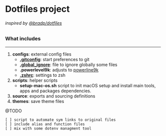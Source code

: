 # Dotfiles project
###### inspired by [@bradp/dotfiles](https://github.com/bradp/dotfiles)

### What includes
----------------

1. **configs**: external config files
    * [**.gitconfig**](https://git-scm.com/book/en/v2/Customizing-Git-Git-Configuration): start preferences to git
    * [**.global_ignore**](https://git-scm.com/docs/gitignore): file to ignore globally some files
    * **.powerlevel9k**: adjusts to [powerline9k](https://github.com/bhilburn/powerlevel9k)
    * [**.zshrc**](http://www.zsh.org/): settings to zsh
2. **scripts**: helper scripts
    * **setup-mac-os.sh** script to init macOS setup and install main tools, apps and packages dependencies.
3. **source**: exports and sourcing definitions
4. **themes**: save theme files


@TODO

    [ ] script to automate sym links to original files
    [ ] include alias and function files
    [ ] mix with some dotenv managment tool
